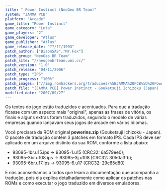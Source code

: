 ```yaml
---
title: " Power Instinct (NeoGeo BR Team)"
system: "JAMMA PCB"
platform: "Arcade"
game_title: "Power Instinct"
game_category: "Luta"
game_players: "2"
game_developer: "Atlus"
game_publisher: "Atlus"
game_release_date: "??/??/1993"
patch_author: ["BisonSAS","Mr.Fox"]
patch_group: "NeoGeo BR Team"
patch_site: "//neogeobrteam.uni.cc/"
patch_version: "1.0"
patch_release: "04/11/2006"
patch_type: "IPS"
patch_progress: "100%"
patch_images: ["//img.romhackers.org/traducoes/%5BJAMMA%20PCB%5D%20Power%20Instinct%20-%20NGBRT%20-%20Logo.png","//img.romhackers.org/traducoes/%5BJAMMA%20PCB%5D%20Power%20Instinct%20-%20NGBRT%20-%201.png","//img.romhackers.org/traducoes/%5BJAMMA%20PCB%5D%20Power%20Instinct%20-%20NGBRT%20-%202.png"]
patch_file: "[JAMMA PCB] Power Instinct - Gouketsuji Ichizoku (Japan) [T-BR] [T-BisonSAS e devilfox G-NeoGeo BR Team] [V-1.0 P-100% A-2006].zip"
modified_date: "2007/09/27"
---
```

Os textos do jogo estão traduzidos e acentuados. Para que a tradução ficasse com um aspecto mais "original", apenas as frases de vitória, os finais e alguns extras foram traduzidos, seguindo o modelo de várias empresas quando lançavam seus jogos de arcade em vários idiomas.

Você precisará da ROM original <b>powerins.zip</b> (Gouketsuji Ichizoku - Japan). O pacote de tradução contém 3 patches em formato IPS. Cada IPS deve ser aplicado em um arquivo distinto da sua ROM, conforme a lista abaixo:

- 93095-1br.u15.ips -> 93095-1.u15 (CRC32: 6a579ee0);
- 93095-3br.u108.ips -> 93095-3j.u108 (CRC32: 3050a3fb);
- 93095-6br.u17.ips -> 93095-6.u17 (CRC32: 29c85d80)

E nós aconselhamos a todos que leiam a documentação que acompanha a tradução, pois ela explica detalhadamente como aplicar os patches nas ROMs e como executar o jogo traduzido em diversos emuladores.
